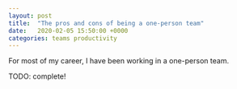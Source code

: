 ```yaml
---
layout: post
title:  "The pros and cons of being a one-person team"
date:   2020-02-05 15:50:00 +0000
categories: teams productivity
---
```

For most of my career, I have been working in a one-person team. 

TODO: complete!